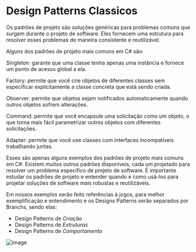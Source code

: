 # Design Patterns Classicos
Os padrões de projeto são soluções genéricas para problemas comuns que surgem durante o projeto de software. Eles fornecem uma estrutura para resolver esses problemas de maneira consistente e reutilizável.

Alguns dos padrões de projeto mais comuns em C# são:

Singleton: garante que uma classe tenha apenas uma instância e fornece um ponto de acesso global a ela.

Factory: permite que você crie objetos de diferentes classes sem especificar explicitamente a classe concreta que está sendo criada.

Observer: permite que objetos sejam notificados automaticamente quando outros objetos sofrem alterações.

Command: permite que você encapsule uma solicitação como um objeto, o que torna mais fácil parametrizar outros objetos com diferentes solicitações.

Adapter: permite que você use classes com interfaces incompatíveis trabalhando juntas.

Esses são apenas alguns exemplos dos padrões de projeto mais comuns em C#. Existem muitos outros padrões disponíveis, cada um projetado para resolver um problema específico de projeto de software. É importante estudar os padrões de projeto e entender quando e como usá-los para projetar soluções de software mais robustas e reutilizáveis.

Em nossos exemplos serão feito referências à jogos, para melhor exemplificação e entendimento e os Designs Patterns serão separados por Branchs, sendo elas:
- Design Patterns de _Criação_
- Design Patterns de _Extruturas_
- Design Patterns de _Comportamento_

![image](https://user-images.githubusercontent.com/79027384/208254028-7c54ede4-8742-4d7f-82d8-f1d948f34494.png)


